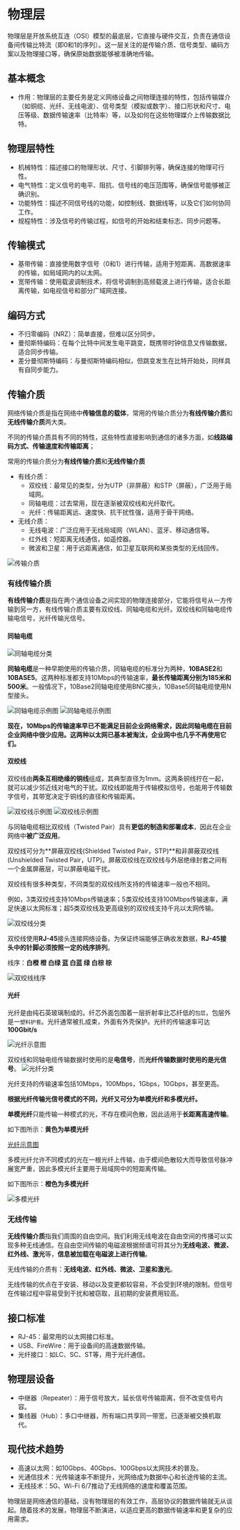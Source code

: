 # 物理层

物理层是开放系统互连（OSI）模型的最底层，它直接与硬件交互，负责在通信设备间传输比特流（即0和1的序列）。这一层关注的是传输介质、信号类型、编码方案以及物理接口等，确保原始数据能够被准确地传输。

## 基本概念

* 作用：物理层的主要任务是定义网络设备之间物理连接的特性，包括传输媒介（如铜缆、光纤、无线电波）、信号类型（模拟或数字）、接口形状和尺寸、电压等级、数据传输速率（比特率）等，以及如何在这些物理媒介上传输数据比特。

## 物理层特性

* 机械特性：描述接口的物理形状、尺寸、引脚排列等，确保连接的物理可行性。
* 电气特性：定义信号的电平、阻抗、信号线的电压范围等，确保信号能够被正确识别。
* 功能特性：描述不同信号线的功能，如控制线、数据线等，以及它们如何协同工作。
* 规程特性：涉及信号的传输过程，如信号的开始和结束标志、同步问题等。

## 传输模式

* 基带传输：直接使用数字信号（0和1）进行传输，适用于短距离、高数据速率的传输，如局域网内的以太网。
* 宽带传输：使用载波调制技术，将信号调制到高频载波上进行传输，适合长距离传输，如电视信号和部分广域网连接。

## 编码方式

* 不归零编码（NRZ）：简单直接，但难以区分同步。
* 曼彻斯特编码：在每个比特中间发生电平跳变，既携带时钟信息又传输数据，适合同步传输。
* 差分曼彻斯特编码：与曼彻斯特编码相似，但跳变发生在比特开始处，同样具有自同步能力。

## 传输介质

网络传输介质是指在网络中**传输信息的载体**，常用的传输介质分为**有线传输介质**和**无线传输介质**两大类。

不同的传输介质具有不同的特性，这些特性直接影响到通信的诸多方面，如**线路编码方式、传输速度和传输距离**；

常用的传输介质分为**有线传输介质**和**无线传输介质**

* 有线介质：
  * 双绞线：最常见的类型，分为UTP（非屏蔽）和STP（屏蔽），广泛用于局域网。
  * 同轴电缆：过去常用，现在逐渐被双绞线和光纤取代。
  * 光纤：传输距离远、速度快、抗干扰性强，适用于骨干网络。
* 无线介质：
  * 无线电波：广泛应用于无线局域网（WLAN）、蓝牙、移动通信等。
  * 红外线：短距离无线通信，如遥控器。
  * 微波和卫星：用于远距离通信，如卫星互联网和某些类型的无线回传。

![传输介质](./image/传输介质.webp)

### 有线传输介质

**有线传输介质**是指在两个通信设备之间实现的物理连接部分，它能将信号从一方传输到另一方，有线传输介质主要有双绞线、同轴电缆和光纤。双绞线和同轴电缆传输电信号，光纤传输光信号。

#### 同轴电缆

![同轴电缆分类](./image/同轴电缆分类.webp)

**同轴电缆**是一种早期使用的传输介质，同轴电缆的标准分为两种，**10BASE2**和**10BASE5**。这两种标准都支持10Mbps的传输速率，**最长传输距离分别为185米和500米**。一般情况下，10Base2同轴电缆使用BNC接头，10Base5同轴电缆使用N型接头。

![同轴电缆示例图](./image/同轴电缆示例图1.webp)
![同轴电缆示例图](./image/同轴电缆示例图2.webp)

**现在，10Mbps的传输速率早已不能满足目前企业网络需求，因此同轴电缆在目前企业网络中很少应用。这两种以太网已基本被淘汰，企业网中也几乎不再使用它们。**

#### 双绞线

双绞线由**两条互相绝缘的铜线**组成，其典型直径为1mm。这两条铜线拧在一起，就可以减少邻近线对电气的干扰。双绞线即能用于传输模拟信号，也能用于传输数字信号，其带宽决定于铜线的直径和传输距离。

![双绞线示例图](./image/双绞线示例图1.webp)
![双绞线示例图](./image/双绞线示例图2.webp)

与同轴电缆相比双绞线（Twisted Pair）具有**更低的制造和部署成本**，因此在企业网络中**被广泛应用**。

双绞线可分为**屏蔽双绞线(Shielded Twisted Pair，STP)**和非屏蔽双绞线(Unshielded Twisted Pair，UTP)。屏蔽双绞线在双绞线与外层绝缘封套之间有一个金属屏蔽层，可以屏蔽电磁干扰。

双绞线有很多种类型，不同类型的双绞线所支持的传输速率一般也不相同。

例如，3类双绞线支持10Mbps传输速率；5类双绞线支持100Mbps传输速率，满足快速以太网标准；超5类双绞线及更高级别的双绞线支持千兆以太网传输。

![双绞线分类](./image/双绞线分类.webp)

双绞线使用**RJ-45**接头连接网络设备。为保证终端能够正确收发数据，**RJ-45接头中的针脚必须按照一定的线序排列**。

线序：**白橙 橙 白绿 蓝 白蓝 绿 白棕 棕**

![双绞线线序](./image/双绞线线序.webp)

#### 光纤

光纤是由纯石英玻璃制成的。纤芯外面包围着一层折射率比芯纤低的`包层`，包层外是一`塑料护套`。光纤通常被扎成束，外面有外壳保护。光纤的传输速率可达**100Gbit/s**

![光纤示意图](./image/光纤示意图.webp)

双绞线和同轴电缆传输数据时使用的是**电信号**，而**光纤传输数据时使用的是光信号**。
![光纤分类](./image/光纤分类.webp)

光纤支持的传输速率包括10Mbps，100Mbps，1Gbps，10Gbps，甚至更高。

**根据光纤传输光信号模式的不同，光纤又可分为单模光纤和多模光纤。**

**单模光纤**只能传输一种模式的光，不存在模间色散，因此适用于**长距离高速传输**。

如下图所示：**黄色为单模光纤**

[光纤示意图](./image/单模光纤.webp)

多模光纤允许不同模式的光在一根光纤上传输，由于模间色散较大而导致信号脉冲展宽严重，因此多模光纤主要用于局域网中的短距离传输。

如下图所示：**橙色为多模光纤**

![多模光纤](./image/多模光纤.webp)

### 无线传输

**无线传输介质**指我们周围的自由空间。我们利用无线电波在自由空间的传播可以实现多种无线通信。在自由空间传输的电磁波根据频谱可将其分为**无线电波、微波、红外线、激光**等，**信息被加载在电磁波上进行传输**。

无线传输的介质有：**无线电波、红外线、微波、卫星和激光**。

无线传输的优点在于安装、移动以及变更都较容易，不会受到环境的限制。但信号在传输过程中容易受到干扰和被窃取，且初期的安装费用较高。

## 接口标准

* RJ-45：最常用的以太网接口标准。
* USB、FireWire：用于设备间的高速数据传输。
* 光纤接口：如LC、SC、ST等，用于光纤通信。

## 物理层设备

* 中继器（Repeater）：用于信号放大，延长信号传输距离，但不改变信号内容。
* 集线器（Hub）：多口中继器，所有端口共享同一带宽，已逐渐被交换机取代。

## 现代技术趋势

* 高速以太网：如10Gbps、40Gbps、100Gbps以太网技术的普及。
* 光通信技术：光传输速率不断提升，光网络成为数据中心和长途传输的主流。
* 无线技术：5G、Wi-Fi 6/7推动了无线网络的速度和覆盖范围。

物理层是网络通信的基础，没有物理层的有效工作，高层协议的数据传输就无从谈起。随着技术的发展，物理层不断演进，以适应更高的数据传输速率和更复杂的应用需求。
